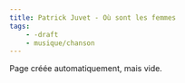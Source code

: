 ```yaml
---
title: Patrick Juvet - Où sont les femmes
tags:
    - -draft
    - musique/chanson
---
```


Page créée automatiquement, mais vide.
